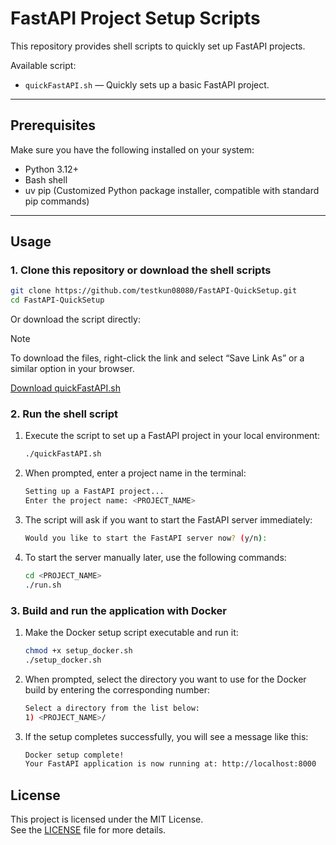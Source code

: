 # FastAPI Project Setup Scripts
This repository provides shell scripts to quickly set up FastAPI projects.

Available script:
- `quickFastAPI.sh` — Quickly sets up a basic FastAPI project.

<!-- - `small.sh` — A minimal FastAPI project
- `medium.sh` — A medium-sized FastAPI project with routers, utils, and tests
- `large.sh` — A large-scale FastAPI project with modular architecture -->

---

## Prerequisites

Make sure you have the following installed on your system:

- Python 3.12+
- Bash shell
- uv pip (Customized Python package installer, compatible with standard pip commands)

---

## Usage

### 1. Clone this repository or download the shell scripts

```bash
git clone https://github.com/testkun08080/FastAPI-QuickSetup.git
cd FastAPI-QuickSetup
```

Or download the script directly:

> [!NOTE]
> To download the files, right-click the link and select “Save Link As” or a similar option in your browser.

[Download quickFastAPI.sh](https://raw.githubusercontent.com/testkun08080/FastAPI-QuickSetup/main/quickFastAPI.sh)  

<!-- [Download small.sh](https://raw.githubusercontent.com/testkun08080/FastAPI-QuickSetup/main/small.sh)  
[Download medium.sh](https://raw.githubusercontent.com/testkun08080/FastAPI-QuickSetup/main/medium.sh)  
[Download large.sh](https://raw.githubusercontent.com/testkun08080/FastAPI-QuickSetup/main/large.sh)   -->

### 2. Run the shell script
1. Execute the script to set up a FastAPI project in your local environment:
    ```bash
    ./quickFastAPI.sh
    ```
2. When prompted, enter a project name in the terminal:
    ```bash
    Setting up a FastAPI project...
    Enter the project name: <PROJECT_NAME>
    ```
3. The script will ask if you want to start the FastAPI server immediately:
    ```bash
    Would you like to start the FastAPI server now? (y/n): 
    ```
4. To start the server manually later, use the following commands:
     ```bash
    cd <PROJECT_NAME>
    ./run.sh
    ```

### 3. Build and run the application with Docker
1. Make the Docker setup script executable and run it:
    ```bash
    chmod +x setup_docker.sh
    ./setup_docker.sh
    ```
2. When prompted, select the directory you want to use for the Docker build by entering the corresponding number:
    ```bash
    Select a directory from the list below:
    1) <PROJECT_NAME>/
    ```
3. If the setup completes successfully, you will see a message like this:
    ```bash
    Docker setup complete!
    Your FastAPI application is now running at: http://localhost:8000
    ```

## License

This project is licensed under the MIT License.  
See the [LICENSE](./LICENSE) file for more details.
